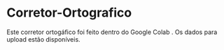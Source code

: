 # Corretor-Ortografico


Este corretor ortogáfico foi feito dentro do Google Colab .
Os dados para upload estão disponíveis.
